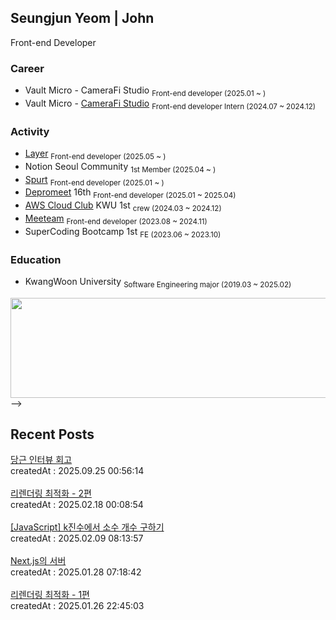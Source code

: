 ## Seungjun Yeom | John 

Front-end Developer


### Career 
- Vault Micro - CameraFi Studio <sub>Front-end developer (2025.01 ~ )</sub>
- Vault Micro - <a href="https://studio.camerafi.com/ko/about">CameraFi Studio</a> <sub>Front-end developer Intern (2024.07 ~ 2024.12)</sub>

### Activity
- <a href="https://www.layerapp.io/">Layer</a> <sub>Front-end developer (2025.05 ~ )</sub>
- Notion Seoul Community <sub>1st Member (2025.04 ~ )</sub>
- <a href="https://apps.apple.com/kr/app/spurt/id6743025568">Spurt</a> <sub>Front-end developer (2025.01 ~ )</sub>
- <a href="https://www.depromeet.com/about">Depromeet</a> 16th <sub>Front-end developer (2025.01 ~ 2025.04)</sub>
- <a href="https://aws.amazon.com/ko/developer/community/students/cloudclubs/?community-captains-all.sort-by=item.additionalFields.sortPosition&community-captains-all.sort-order=asc&awsf.filter-location=*all&awsf.filter-year=*all">AWS Cloud Club</a> KWU 1st <sub>crew (2024.03 ~ 2024.12)</sub>
- <a href="https://meeteam.co.kr">Meeteam</a> <sub>Front-end developer (2023.08 ~ 2024.11)</sub> 
- SuperCoding Bootcamp 1st <sub>FE (2023.06 ~ 2023.10)</sub>

### Education
- KwangWoon University <sub>Software Engineering major (2019.03 ~ 2025.02)</sub>


<!-- <hr />
<!--[![Hits](https://hits.seeyoufarm.com/api/count/incr/badge.svg?url=https%3A%2F%2Fgithub.com%2Fprgmr99&count_bg=%2393D4D5&title_bg=%23555555&icon=&icon_color=%23E7E7E7&title=hits&edge_flat=false)](https://hits.seeyoufarm.com)-->
<a href="https://github.com/prgmr99/gitanimals">
  <img src="https://render.gitanimals.org/lines/prgmr99?pet-id=3" width="1000" height="160"/>
</a> -->

<!--[![GitGarden](https://gitgarden.marshallku.dev/?user_name=prgmr99)](https://github.com/marshallku/gitgarden) -->


## Recent Posts
<a href=https://yeomyeom.tistory.com/147>당근 인터뷰 회고  </a></br>
createdAt : 2025.09.25 00:56:14</br></br>
<a href=https://yeomyeom.tistory.com/146>리렌더링 최적화 - 2편</a></br>
createdAt : 2025.02.18 00:08:54</br></br>
<a href=https://yeomyeom.tistory.com/145>[JavaScript] k진수에서 소수 개수 구하기</a></br>
createdAt : 2025.02.09 08:13:57</br></br>
<a href=https://yeomyeom.tistory.com/144>Next.js의 서버</a></br>
createdAt : 2025.01.28 07:18:42</br></br>
<a href=https://yeomyeom.tistory.com/143>리렌더링 최적화 - 1편</a></br>
createdAt : 2025.01.26 22:45:03</br></br>
